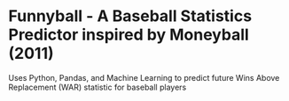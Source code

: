 # Funnyball - A Baseball Statistics Predictor inspired by Moneyball (2011)
Uses Python, Pandas, and Machine Learning to predict future Wins Above Replacement (WAR) statistic for baseball players
